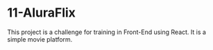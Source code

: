 # 11-AluraFlix
This project is a challenge for training in Front-End using React. It is a simple movie platform.
